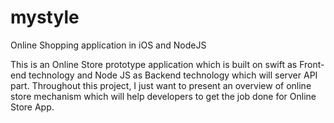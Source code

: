 # mystyle
Online Shopping application in iOS and NodeJS

This is an Online Store prototype application which is built on swift as Front-end technology and Node JS as Backend technology which will server API part. 
Throughout this project, I just want to present an overview of online store mechanism which will help developers to get the job done for Online Store App. 
